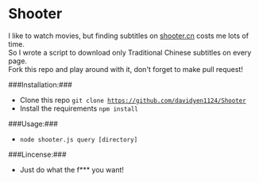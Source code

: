 Shooter
====
I like to watch movies, but finding subtitles on [shooter.cn](http://shooter.cn) costs me lots of time.<br />
So I wrote a script to download only Traditional Chinese subtitles on every page.<br />
Fork this repo and play around with it, don't forget to make pull request!

###Installation:###

* Clone this repo <code>git clone https://github.com/davidyen1124/Shooter</code>
* Install the requirements <code>npm install</code>

###Usage:###
* <code>node shooter.js query [directory]</code>

###Lincense:###
* Just do what the f*** you want!
